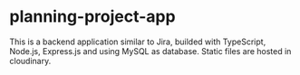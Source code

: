 # planning-project-app
This is a backend application similar to Jira, builded with TypeScript, Node.js, Express.js and using MySQL as database. Static files are hosted in cloudinary.

